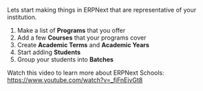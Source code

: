 Lets start making things in ERPNext that are representative of your institution.

1. Make a list of **Programs** that you offer
1. Add a few **Courses** that your programs cover
1. Create **Academic Terms** and **Academic Years**
1. Start adding **Students**
1. Group your students into **Batches**

Watch this video to learn more about ERPNext Schools: https://www.youtube.com/watch?v=_fjFnEjvGt8
